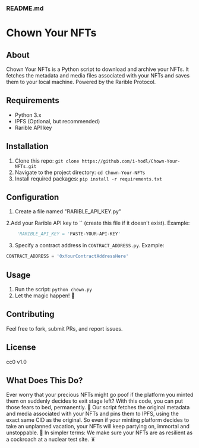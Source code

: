 ### README.md


# Chown Your NFTs

## About

Chown Your NFTs is a Python script to download and archive your NFTs. It fetches the metadata and media files associated with your NFTs and saves them to your local machine. Powered by the Rarible Protocol. 

## Requirements

- Python 3.x
- IPFS (Optional, but recommended)
- Rarible API key

## Installation

1. Clone this repo: `git clone https://github.com/i-hodl/Chown-Your-NFTs.git`
2. Navigate to the project directory: `cd Chown-Your-NFTs`
3. Install required packages: `pip install -r requirements.txt`

## Configuration

1. Create a file named "RARIBLE_API_KEY.py"

2.Add your Rarible API key to `` (create this file if it doesn't exist). Example:

```python
    'RARIBLE_API_KEY = 'PASTE-YOUR-API-KEY'
```

3. Specify a contract address in `CONTRACT_ADDRESS.py`. Example:

```python
CONTRACT_ADDRESS = '0xYourContractAddressHere'
```

## Usage

1. Run the script: `python chown.py`
2. Let the magic happen! 🐙

## Contributing

Feel free to fork, submit PRs, and report issues.

## License

cc0 v1.0

## What Does This Do?

Ever worry that your precious NFTs might go poof if the platform you minted them on suddenly decides to exit stage left? With this code, you can put those fears to bed, permanently. 🛌
Our script fetches the original metadata and media associated with your NFTs and pins them to IPFS, using the exact same CID as the original. So even if your minting platform decides to take an unplanned vacation, your NFTs will keep partying on, immortal and unstoppable. 🎉
In simpler terms: We make sure your NFTs are as resilient as a cockroach at a nuclear test site. 🪳

